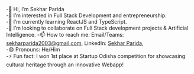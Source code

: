 -👋 Hi, I’m Sekhar Parida  
-👀 I’m interested in Full Stack Development and entrepreneurship.  
-🌱 I’m currently learning ReactJS and TypeScript.  
-💞️ I’m looking to collaborate on Full Stack development projects & Artificial Intelligence.
-📫 How to reach me: Email/Teams: sekharparida2003@gmail.com, LinkedIn: [Sekhar Parida](https://www.linkedin.com/in/sekhar-parida),  
-😄 Pronouns: He/Him  
-⚡ Fun fact: I won 1st place at Startup Odisha competition for showcasing cultural heritage through an innovative Webapp!

<!---
Sekhar03/Sekhar03 is a ✨ special ✨ repository because its `README.md` (this file) appears on your GitHub profile.
You can click the Preview link to take a look at your changes.
--->
